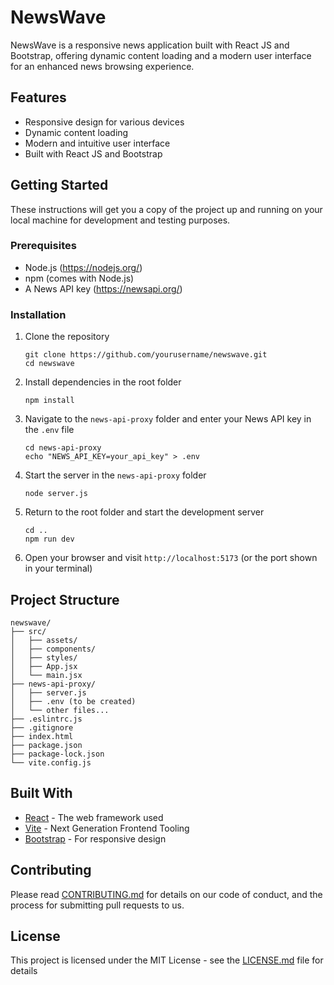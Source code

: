 # NewsWave

NewsWave is a responsive news application built with React JS and Bootstrap, offering dynamic content loading and a modern user interface for an enhanced news browsing experience.

## Features

- Responsive design for various devices
- Dynamic content loading
- Modern and intuitive user interface
- Built with React JS and Bootstrap

## Getting Started

These instructions will get you a copy of the project up and running on your local machine for development and testing purposes.

### Prerequisites

- Node.js (https://nodejs.org/)
- npm (comes with Node.js)
- A News API key (https://newsapi.org/)

### Installation

1. Clone the repository
   ```
   git clone https://github.com/yourusername/newswave.git
   cd newswave
   ```

2. Install dependencies in the root folder
   ```
   npm install
   ```

3. Navigate to the `news-api-proxy` folder and enter your News API key in the `.env` file
   ```
   cd news-api-proxy
   echo "NEWS_API_KEY=your_api_key" > .env
   ```

4. Start the server in the `news-api-proxy` folder
   ```
   node server.js
   ```

5. Return to the root folder and start the development server
   ```
   cd ..
   npm run dev
   ```

6. Open your browser and visit `http://localhost:5173` (or the port shown in your terminal)

## Project Structure

```
newswave/
├── src/
│   ├── assets/
│   ├── components/
│   ├── styles/
│   ├── App.jsx
│   └── main.jsx
├── news-api-proxy/
│   ├── server.js
│   ├── .env (to be created)
│   └── other files...
├── .eslintrc.js
├── .gitignore
├── index.html
├── package.json
├── package-lock.json
└── vite.config.js
```

## Built With

- [React](https://reactjs.org/) - The web framework used
- [Vite](https://vitejs.dev/) - Next Generation Frontend Tooling
- [Bootstrap](https://getbootstrap.com/) - For responsive design

## Contributing

Please read [CONTRIBUTING.md](CONTRIBUTING.md) for details on our code of conduct, and the process for submitting pull requests to us.

## License

This project is licensed under the MIT License - see the [LICENSE.md](LICENSE.md) file for details

